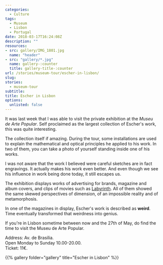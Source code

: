 ```yaml
---
categories: 
  - Culture
tags:
  - Museum 
  - Lisbon
  - Portugal
date: 2018-03-17T16:24:08Z
description: ""
resources: 
- src: gallery/IMG_1801.jpg
  name: "header"
- src: "gallery/*.jpg"
  name: gallery-:counter
  title: gallery-title-:counter
url: /stories/museum-tour/escher-in-lisbon/
slug:
stories: 
  - museum-tour
subtitle: 
title: Escher in Lisbon
options:
  unlisted: false
---
```


It was last week that I was able to visit the private exhibition at the _Museu de Arte Popular_. Self proclaimed as the largest collection of Escher's work, this was quite interesting.

The collection itself if amazing. During the tour, some installations are used to explain the mathematical and optical principles he applied to his work. In two of them, you can take a photo of yourself standing inside one of his works.

I was not aware that the work I believed were careful sketches are in fact engravings. It actually makes his work even better. And even though we see his influence in work being done today, it still escapes us.

The exhibition displays works of advertising for brands, magazine and album covers, and clips of movies such as [Labyrinth](http://www.imdb.com/title/tt0091369/). All of them showed the same skewed perspectives of dimension, of an impossible reality and of metamorphosis. 

In one of the magazines in display, Escher's work is described as **weird**. Time eventually transformed that weirdness into genius. 

If you're in Lisbon sometime between now and the 27th of May, do find the time to visit the Museu de Arte Popular. 

Address: Av. de Brasília.     
Open Monday to Sunday 10.00-20.00.   
Ticket: 11€.   


{{% gallery folder="gallery" title="Escher in Lisbon" %}}